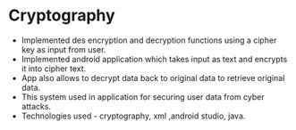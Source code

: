 # Cryptography
* Implemented des encryption and decryption functions using a cipher key as input from user.
* Implemented android application which takes input as text and encrypts it into cipher text. 
* App also allows to decrypt data back to original data to retrieve original data. 
* This system used in application for securing
  user data from cyber attacks.
* Technologies used - cryptography, xml ,android studio, java.
